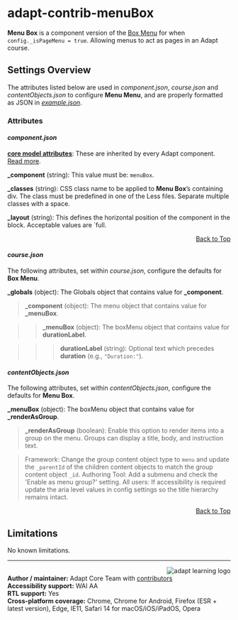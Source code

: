 # adapt-contrib-menuBox

**Menu Box** is a component version of the [Box Menu](https://github.com/adaptlearning/adapt-contrib-boxMenu) for when `config._isPageMenu = true`. Allowing menus to act as pages in an Adapt course.

## Settings Overview

The attributes listed below are used in *component.json*, *course.json* and *contentObjects.json* to configure **Menu Menu**, and are properly formatted as JSON in [*example.json*](https://github.com/cgkineo/adapt-contrib-menubox/blob/master/example.json).

### Attributes

#### *component.json*

[**core model attributes**](https://github.com/adaptlearning/adapt_framework/wiki/Core-model-attributes): These are inherited by every Adapt component. [Read more](https://github.com/adaptlearning/adapt_framework/wiki/Core-model-attributes).

**\_component** (string): This value must be: `menuBox`.

**\_classes** (string): CSS class name to be applied to **Menu Box**’s containing div. The class must be predefined in one of the Less files. Separate multiple classes with a space.

**\_layout** (string): This defines the horizontal position of the component in the block. Acceptable values are `full.
<div float align=right><a href="#top">Back to Top</a></div>

#### *course.json*
The following attributes, set within *course.json*, configure the defaults for **Box Menu**.

**\_globals** (object): The Globals object that contains value for **\_component**.

>**\_component** (object): The menu object that contains value for **\_menuBox**.

>>**\_menuBox** (object): The boxMenu object that contains value for **durationLabel**.

>>>**durationLabel** (string): Optional text which precedes **duration** (e.g., `"Duration:"`).

#### *contentObjects.json*
The following attributes, set within *contentObjects.json*, configure the defaults for **Menu Box**.

**\_menuBox** (object): The boxMenu object that contains value for **\_renderAsGroup**.

>**\_renderAsGroup** (boolean): Enable this option to render items into a group on the menu. Groups can display a title, body, and instruction text.

>Framework: Change the group content object type to `menu` and update the `_parentId` of the children content objects to match the group content object `_id`. Authoring Tool: Add a submenu and check the 'Enable as menu group?' setting. All users: If accessibility is required update the aria level values in config settings so the title hierarchy remains intact.

<div float align=right><a href="#top">Back to Top</a></div>

## Limitations

No known limitations.

----------------------------
<a href="https://community.adaptlearning.org/" target="_blank"><img src="https://github.com/adaptlearning/documentation/blob/master/04_wiki_assets/plug-ins/images/adapt-logo-mrgn-lft.jpg" alt="adapt learning logo" align="right"></a><br>
**Author / maintainer:** Adapt Core Team with [contributors](https://github.com/adaptlearning/adapt-contrib-boxmenu/graphs/contributors)<br>
**Accessibility support:** WAI AA<br>
**RTL support:** Yes<br>
**Cross-platform coverage:** Chrome, Chrome for Android, Firefox (ESR + latest version), Edge, IE11, Safari 14 for macOS/iOS/iPadOS, Opera<br>
